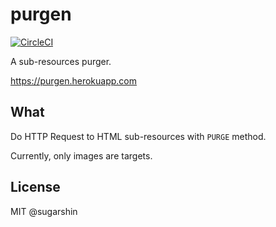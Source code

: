 # purgen

[![CircleCI](https://circleci.com/gh/sugarshin/purgen.svg?style=svg&circle-token=f19d0028323baf82432a3d794f69f5385c67c0aa)](https://circleci.com/gh/sugarshin/purgen)

A sub-resources purger.

https://purgen.herokuapp.com

## What

Do HTTP Request to HTML sub-resources with `PURGE` method.

Currently, only images are targets.

## License

MIT @sugarshin
